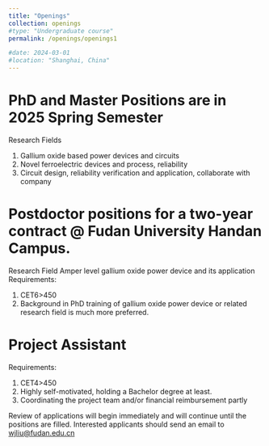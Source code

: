 ```yaml
---
title: "Openings"
collection: openings
#type: "Undergraduate course"
permalink: /openings/openings1

#date: 2024-03-01
#location: "Shanghai, China"
---
```

# PhD and Master Positions are in 2025 Spring Semester
Research Fields
1.	Gallium oxide based power devices and circuits
2.	Novel ferroelectric devices and process, reliability   
3.	Circuit design, reliability verification and application, collaborate with company

# Postdoctor positions for a two-year contract @ Fudan University Handan Campus.
Research Field
Amper level gallium oxide power device and its application
Requirements:
1.	CET6>450
2.	Background in PhD training of gallium oxide power device or related research field is much more preferred.

# Project Assistant
Requirements:
1.	CET4>450
2.	Highly self-motivated, holding a Bachelor degree at least.
3.	Coordinating the project team and/or financial reimbursement partly

Review of applications will begin immediately and will continue until the positions are filled. Interested applicants should send an email to wjliu@fudan.edu.cn

